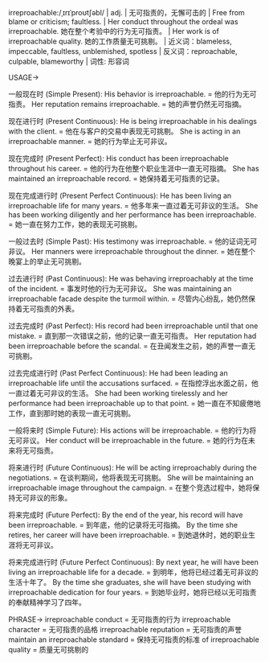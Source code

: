 irreproachable:/ˌɪrɪˈproʊtʃəbl/ | adj. | 无可指责的，无懈可击的 | Free from blame or criticism; faultless. | Her conduct throughout the ordeal was irreproachable. 她在整个考验中的行为无可指责。 |  Her work is of irreproachable quality. 她的工作质量无可挑剔。 | 近义词：blameless, impeccable, faultless, unblemished, spotless | 反义词：reproachable, culpable, blameworthy | 词性: 形容词

USAGE->

一般现在时 (Simple Present):
His behavior is irreproachable. = 他的行为无可指责。
Her reputation remains irreproachable. = 她的声誉仍然无可指摘。

现在进行时 (Present Continuous):
He is being irreproachable in his dealings with the client. = 他在与客户的交易中表现无可挑剔。
She is acting in an irreproachable manner. = 她的行为举止无可非议。

现在完成时 (Present Perfect):
His conduct has been irreproachable throughout his career. = 他的行为在他整个职业生涯中一直无可指摘。
She has maintained an irreproachable record. = 她保持着无可指责的记录。

现在完成进行时 (Present Perfect Continuous):
He has been living an irreproachable life for many years. = 他多年来一直过着无可非议的生活。
She has been working diligently and her performance has been irreproachable. = 她一直在努力工作，她的表现无可挑剔。

一般过去时 (Simple Past):
His testimony was irreproachable. = 他的证词无可非议。
Her manners were irreproachable throughout the dinner. = 她在整个晚宴上的举止无可挑剔。

过去进行时 (Past Continuous):
He was behaving irreproachably at the time of the incident. = 事发时他的行为无可非议。
She was maintaining an irreproachable facade despite the turmoil within. = 尽管内心纷乱，她仍然保持着无可指责的外表。

过去完成时 (Past Perfect):
His record had been irreproachable until that one mistake. = 直到那一次错误之前，他的记录一直无可指责。
Her reputation had been irreproachable before the scandal. = 在丑闻发生之前，她的声誉一直无可挑剔。


过去完成进行时 (Past Perfect Continuous):
He had been leading an irreproachable life until the accusations surfaced. = 在指控浮出水面之前，他一直过着无可非议的生活。
She had been working tirelessly and her performance had been irreproachable up to that point. = 她一直在不知疲倦地工作，直到那时她的表现一直无可挑剔。

一般将来时 (Simple Future):
His actions will be irreproachable. = 他的行为将无可非议。
Her conduct will be irreproachable in the future. = 她的行为在未来将无可指责。

将来进行时 (Future Continuous):
He will be acting irreproachably during the negotiations. = 在谈判期间，他将表现无可挑剔。
She will be maintaining an irreproachable image throughout the campaign. = 在整个竞选过程中，她将保持无可非议的形象。

将来完成时 (Future Perfect):
By the end of the year, his record will have been irreproachable. = 到年底，他的记录将无可指摘。
By the time she retires, her career will have been irreproachable. = 到她退休时，她的职业生涯将无可非议。

将来完成进行时 (Future Perfect Continuous):
By next year, he will have been living an irreproachable life for a decade. = 到明年，他将已经过着无可非议的生活十年了。
By the time she graduates, she will have been studying with irreproachable dedication for four years. = 到她毕业时，她将已经以无可指责的奉献精神学习了四年。


PHRASE->
irreproachable conduct = 无可指责的行为
irreproachable character = 无可指责的品格
irreproachable reputation = 无可指责的声誉
maintain an irreproachable standard = 保持无可指责的标准
of irreproachable quality = 质量无可挑剔的
